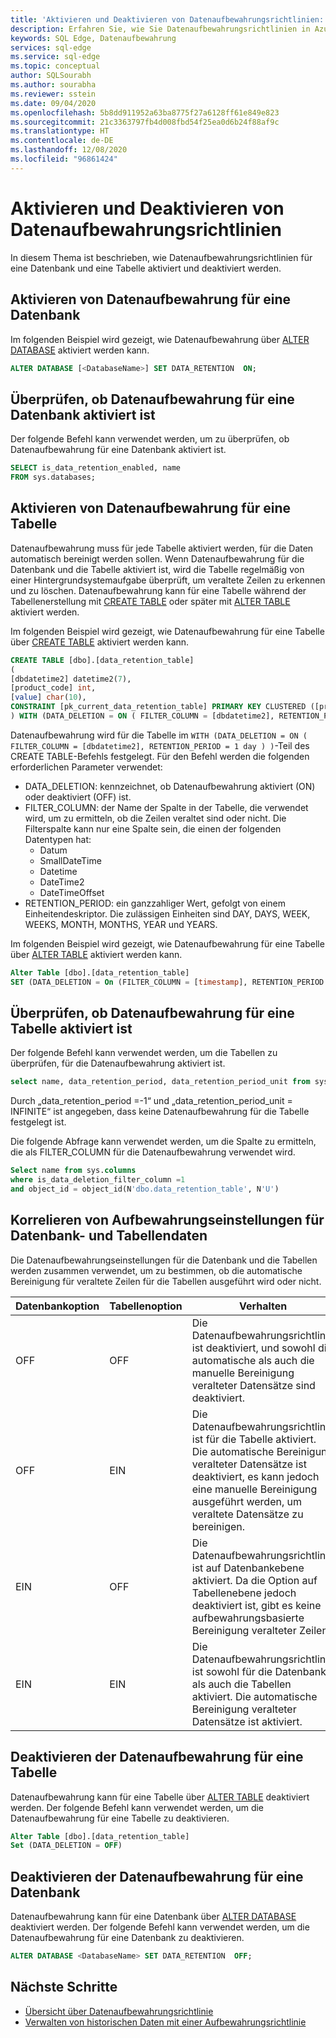 ```yaml
---
title: 'Aktivieren und Deaktivieren von Datenaufbewahrungsrichtlinien: Azure SQL Edge'
description: Erfahren Sie, wie Sie Datenaufbewahrungsrichtlinien in Azure SQL Edge aktivieren und deaktivieren.
keywords: SQL Edge, Datenaufbewahrung
services: sql-edge
ms.service: sql-edge
ms.topic: conceptual
author: SQLSourabh
ms.author: sourabha
ms.reviewer: sstein
ms.date: 09/04/2020
ms.openlocfilehash: 5b8dd911952a63ba8775f27a6128ff61e849e823
ms.sourcegitcommit: 21c3363797fb4d008fbd54f25ea0d6b24f88af9c
ms.translationtype: HT
ms.contentlocale: de-DE
ms.lasthandoff: 12/08/2020
ms.locfileid: "96861424"
---
```

# <a name="enable-and-disable-data-retention-policies"></a>Aktivieren und Deaktivieren von Datenaufbewahrungsrichtlinien

In diesem Thema ist beschrieben, wie Datenaufbewahrungsrichtlinien für eine Datenbank und eine Tabelle aktiviert und deaktiviert werden. 

## <a name="enable-data-retention-for-a-database"></a>Aktivieren von Datenaufbewahrung für eine Datenbank

Im folgenden Beispiel wird gezeigt, wie Datenaufbewahrung über [ALTER DATABASE](/sql/t-sql/statements/alter-database-transact-sql-set-options) aktiviert werden kann.

```sql
ALTER DATABASE [<DatabaseName>] SET DATA_RETENTION  ON;
```

## <a name="check-if-data-retention-is-enabled-for-a-database"></a>Überprüfen, ob Datenaufbewahrung für eine Datenbank aktiviert ist

Der folgende Befehl kann verwendet werden, um zu überprüfen, ob Datenaufbewahrung für eine Datenbank aktiviert ist.
```sql
SELECT is_data_retention_enabled, name
FROM sys.databases;
```

## <a name="enable-data-retention-for-a-table"></a>Aktivieren von Datenaufbewahrung für eine Tabelle

Datenaufbewahrung muss für jede Tabelle aktiviert werden, für die Daten automatisch bereinigt werden sollen. Wenn Datenaufbewahrung für die Datenbank und die Tabelle aktiviert ist, wird die Tabelle regelmäßig von einer Hintergrundsystemaufgabe überprüft, um veraltete Zeilen zu erkennen und zu löschen. Datenaufbewahrung kann für eine Tabelle während der Tabellenerstellung mit [CREATE TABLE](/sql/t-sql/statements/create-table-transact-sql) oder später mit [ALTER TABLE](/sql/t-sql/statements/alter-table-transact-sql) aktiviert werden.

Im folgenden Beispiel wird gezeigt, wie Datenaufbewahrung für eine Tabelle über [CREATE TABLE](/sql/t-sql/statements/create-table-transact-sql) aktiviert werden kann. 

```sql
CREATE TABLE [dbo].[data_retention_table] 
(
[dbdatetime2] datetime2(7), 
[product_code] int, 
[value] char(10),  
CONSTRAINT [pk_current_data_retention_table] PRIMARY KEY CLUSTERED ([product_code])
) WITH (DATA_DELETION = ON ( FILTER_COLUMN = [dbdatetime2], RETENTION_PERIOD = 1 day ) )
```

Datenaufbewahrung wird für die Tabelle im `WITH (DATA_DELETION = ON ( FILTER_COLUMN = [dbdatetime2], RETENTION_PERIOD = 1 day ) )`-Teil des CREATE TABLE-Befehls festgelegt. Für den Befehl werden die folgenden erforderlichen Parameter verwendet: 

- DATA_DELETION: kennzeichnet, ob Datenaufbewahrung aktiviert (ON) oder deaktiviert (OFF) ist.
- FILTER_COLUMN: der Name der Spalte in der Tabelle, die verwendet wird, um zu ermitteln, ob die Zeilen veraltet sind oder nicht. Die Filterspalte kann nur eine Spalte sein, die einen der folgenden Datentypen hat: 
    - Datum
    - SmallDateTime
    - Datetime
    - DateTime2
    - DateTimeOffset
- RETENTION_PERIOD: ein ganzzahliger Wert, gefolgt von einem Einheitendeskriptor. Die zulässigen Einheiten sind DAY, DAYS, WEEK, WEEKS, MONTH, MONTHS, YEAR und YEARS.

Im folgenden Beispiel wird gezeigt, wie Datenaufbewahrung für eine Tabelle über [ALTER TABLE](/sql/t-sql/statements/alter-table-transact-sql) aktiviert werden kann.  

```sql
Alter Table [dbo].[data_retention_table]
SET (DATA_DELETION = On (FILTER_COLUMN = [timestamp], RETENTION_PERIOD = 1 day))
```

## <a name="check-if-data-retention-is-enabled-for-a-table"></a>Überprüfen, ob Datenaufbewahrung für eine Tabelle aktiviert ist

Der folgende Befehl kann verwendet werden, um die Tabellen zu überprüfen, für die Datenaufbewahrung aktiviert ist.

```sql
select name, data_retention_period, data_retention_period_unit from sys.tables
```

Durch „data_retention_period =-1“ und „data_retention_period_unit = INFINITE“ ist angegeben, dass keine Datenaufbewahrung für die Tabelle festgelegt ist.

Die folgende Abfrage kann verwendet werden, um die Spalte zu ermitteln, die als FILTER_COLUMN für die Datenaufbewahrung verwendet wird. 

```sql
Select name from sys.columns
where is_data_deletion_filter_column =1 
and object_id = object_id(N'dbo.data_retention_table', N'U')
```

## <a name="correlating-db-and-table-data-retention-settings"></a>Korrelieren von Aufbewahrungseinstellungen für Datenbank- und Tabellendaten

Die Datenaufbewahrungseinstellungen für die Datenbank und die Tabellen werden zusammen verwendet, um zu bestimmen, ob die automatische Bereinigung für veraltete Zeilen für die Tabellen ausgeführt wird oder nicht. 

|Datenbankoption | Tabellenoption | Verhalten |
|----------------|--------------|----------|
| OFF | OFF | Die Datenaufbewahrungsrichtlinie ist deaktiviert, und sowohl die automatische als auch die manuelle Bereinigung veralteter Datensätze sind deaktiviert.|
| OFF | EIN  | Die Datenaufbewahrungsrichtlinie ist für die Tabelle aktiviert. Die automatische Bereinigung veralteter Datensätze ist deaktiviert, es kann jedoch eine manuelle Bereinigung ausgeführt werden, um veraltete Datensätze zu bereinigen. |
| EIN | OFF | Die Datenaufbewahrungsrichtlinie ist auf Datenbankebene aktiviert. Da die Option auf Tabellenebene jedoch deaktiviert ist, gibt es keine aufbewahrungsbasierte Bereinigung veralteter Zeilen.|
| EIN | EIN | Die Datenaufbewahrungsrichtlinie ist sowohl für die Datenbank als auch die Tabellen aktiviert. Die automatische Bereinigung veralteter Datensätze ist aktiviert. |

## <a name="disable-data-retention-on-a-table"></a>Deaktivieren der Datenaufbewahrung für eine Tabelle 

Datenaufbewahrung kann für eine Tabelle über [ALTER TABLE](/sql/t-sql/statements/alter-table-transact-sql) deaktiviert werden. Der folgende Befehl kann verwendet werden, um die Datenaufbewahrung für eine Tabelle zu deaktivieren.

```sql
Alter Table [dbo].[data_retention_table]
Set (DATA_DELETION = OFF)
```

## <a name="disable-data-retention-on-a-database"></a>Deaktivieren der Datenaufbewahrung für eine Datenbank

Datenaufbewahrung kann für eine Datenbank über [ALTER DATABASE](/sql/t-sql/statements/alter-database-transact-sql-set-options) deaktiviert werden. Der folgende Befehl kann verwendet werden, um die Datenaufbewahrung für eine Datenbank zu deaktivieren.

```sql
ALTER DATABASE <DatabaseName> SET DATA_RETENTION  OFF;
```

## <a name="next-steps"></a>Nächste Schritte
- [Übersicht über Datenaufbewahrungsrichtlinie](data-retention-overview.md)
- [Verwalten von historischen Daten mit einer Aufbewahrungsrichtlinie](data-retention-cleanup.md)
